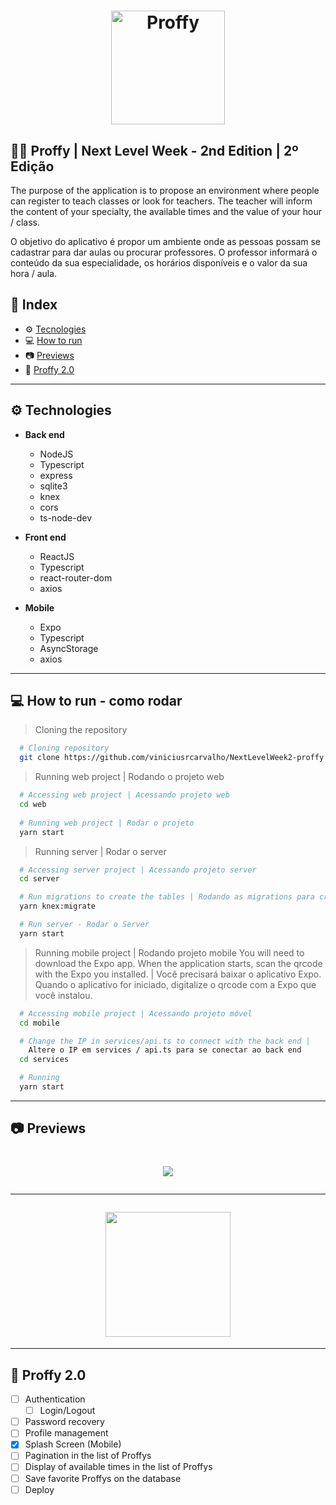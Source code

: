 <h1 align="center">
  <img width="182" alt="Proffy" src="https://user-images.githubusercontent.com/11545976/89233363-d22f3380-d5bf-11ea-8ece-a7feefc33bc4.png">
</h1>

## 👨‍🏫 Proffy | Next Level Week - 2nd Edition | 2º Edição

The purpose of the application is to propose an environment where people can register to teach classes or look for teachers. The teacher will inform the content of your specialty, the available times and the value of your hour / class.

O objetivo do aplicativo é propor um ambiente onde as pessoas possam se cadastrar para dar aulas ou procurar professores. O professor informará o conteúdo da sua especialidade, os horários disponíveis e o valor da sua hora / aula.

## 🚀 Index
- ⚙ [Tecnologies](#-tecnologies)
- 💻 [How to run](#-how-to-run)
- 📷 [Previews](#-previews)
- 🚧 [Proffy 2.0](#-proffy-2.0)

---

## ⚙ Technologies
  - **Back end**
    - NodeJS
    - Typescript
    - express
    - sqlite3
    - knex
    - cors
    - ts-node-dev
  
  - **Front end**
    - ReactJS
    - Typescript
    - react-router-dom
    - axios
  
  - **Mobile**
    - Expo
    - Typescript
    - AsyncStorage
    - axios

---

## 💻 How to run - como rodar

  > Cloning the repository
  ```bash
    # Cloning repository
    git clone https://github.com/viniciusrcarvalho/NextLevelWeek2-proffy.git
  ```

  > Running web project | Rodando o projeto web
  ```bash
    # Accessing web project | Acessando projeto web
    cd web
    
    # Running web project | Rodar o projeto
    yarn start
  ```

  > Running server | Rodar o server
  ```bash
    # Accessing server project | Acessando projeto server
    cd server

    # Run migrations to create the tables | Rodando as migrations para criar as tabelas
    yarn knex:migrate

    # Run server - Rodar o Server
    yarn start
  ```

  > Running mobile project | Rodando projeto mobile
  > You will need to download the Expo app. When the application starts, scan the qrcode with the Expo you installed.  | 
    Você precisará baixar o aplicativo Expo. Quando o aplicativo for iniciado, digitalize o qrcode com a Expo que você instalou.
  
  ```bash
    # Accessing mobile project | Acessando projeto móvel
    cd mobile

    # Change the IP in services/api.ts to connect with the back end | 
      Altere o IP em services / api.ts para se conectar ao back end
    cd services

    # Running
    yarn start
  ```

---

## 📷 Previews

<h1 align="center">
  <img src="https://user-images.githubusercontent.com/11545976/89472198-3edc3680-d756-11ea-8d46-52db44c754a6.gif" />

  ---

  <img src="https://user-images.githubusercontent.com/11545976/89721743-a8a74b00-d9b7-11ea-9e44-7a053345f68c.gif" width="200" />
</h1>

---

## 🚧 Proffy 2.0

 - [ ] Authentication
   - [ ] Login/Logout
 - [ ] Password recovery
 - [ ] Profile management
 - [x] Splash Screen (Mobile)
 - [ ] Pagination in the list of Proffys
 - [ ] Display of available times in the list of Proffys
 - [ ] Save favorite Proffys on the database
 - [ ] Deploy
